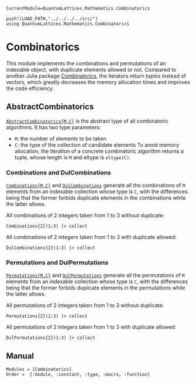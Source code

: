 ```@meta
CurrentModule=QuantumLattices.Mathematics.Combinatorics
```

```@setup combinatorics
push!(LOAD_PATH,"../../../../src/")
using QuantumLattices.Mathematics.Combinatorics
```

# Combinatorics

This module implements the combinations and permutations of an indexable object, with duplicate elements allowed or not. Compared to another Julia package [Combinatorics](https://github.com/JuliaMath/Combinatorics.jl), the iterators return tuples instead of vectors, which greatly decreases the memory allocation times and improves the code efficiency.

## AbstractCombinatorics

[`AbstractCombinatorics{M,C}`](@ref) is the abstract type of all combinatoric algorithms. It has two type parameters:
* `M`: the number of elements to be taken
* `C`: the type of the collection of candidate elements
To avoid memory allocation, the iteration of a concrete combinatoric algorithm returns a tuple, whose length is `M` and eltype is `eltype(C)`.

### Combinations and DulCombinations

[`Combinations{M,C}`](@ref) and [`DulCombinations`](@ref) generate all the combinations of `M` elements from an indexable collection whose type is `C`, with the differences being that the former forbids duplicate elements in the combinations while the latter allows.

All combinations of 2 integers taken from 1 to 3 without duplicate:
```@example combinatorics
Combinations{2}(1:3) |> collect
```

All combinations of 2 integers taken from 1 to 3 with duplicate allowed:
```@example combinatorics
DulCombinations{2}(1:3) |> collect
```

### Permutations and DulPermutations

[`Permutations{M,C}`](@ref) and [`DulPermutations`](@ref) generate all the permutations of `M` elements from an indexable collection whose type is `C`, with the differences being that the former forbids duplicate elements in the permutations while the latter allows.

All permutations of 2 integers taken from 1 to 3 without duplicate:
```@example combinatorics
Permutations{2}(1:3) |> collect
```

All permutations of 2 integers taken from 1 to 3 with duplicate allowed:
```@example combinatorics
DulPermutations{2}(1:3) |> collect
```

## Manual

```@autodocs
Modules = [Combinatorics]
Order =  [:module, :constant, :type, :macro, :function]
```
